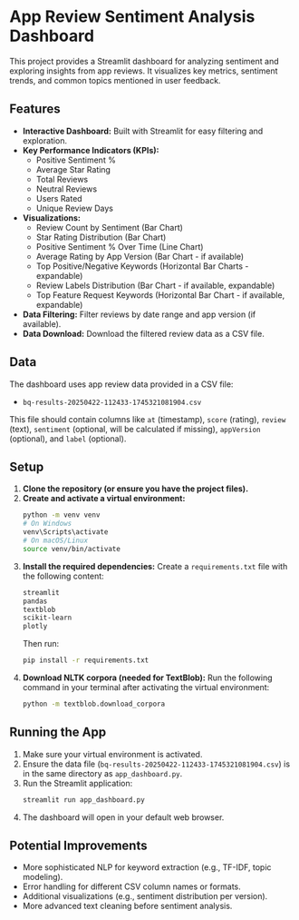 # App Review Sentiment Analysis Dashboard

This project provides a Streamlit dashboard for analyzing sentiment and exploring insights from app reviews. It visualizes key metrics, sentiment trends, and common topics mentioned in user feedback.

## Features

*   **Interactive Dashboard:** Built with Streamlit for easy filtering and exploration.
*   **Key Performance Indicators (KPIs):**
    *   Positive Sentiment %
    *   Average Star Rating
    *   Total Reviews
    *   Neutral Reviews
    *   Users Rated
    *   Unique Review Days
*   **Visualizations:**
    *   Review Count by Sentiment (Bar Chart)
    *   Star Rating Distribution (Bar Chart)
    *   Positive Sentiment % Over Time (Line Chart)
    *   Average Rating by App Version (Bar Chart - if available)
    *   Top Positive/Negative Keywords (Horizontal Bar Charts - expandable)
    *   Review Labels Distribution (Bar Chart - if available, expandable)
    *   Top Feature Request Keywords (Horizontal Bar Chart - if available, expandable)
*   **Data Filtering:** Filter reviews by date range and app version (if available).
*   **Data Download:** Download the filtered review data as a CSV file.

## Data

The dashboard uses app review data provided in a CSV file:

*   `bq-results-20250422-112433-1745321081904.csv`

This file should contain columns like `at` (timestamp), `score` (rating), `review` (text), `sentiment` (optional, will be calculated if missing), `appVersion` (optional), and `label` (optional).

## Setup

1.  **Clone the repository (or ensure you have the project files).**
2.  **Create and activate a virtual environment:**
    ```bash
    python -m venv venv
    # On Windows
    venv\Scripts\activate
    # On macOS/Linux
    source venv/bin/activate
    ```
3.  **Install the required dependencies:**
    Create a `requirements.txt` file with the following content:
    ```txt
    streamlit
    pandas
    textblob
    scikit-learn
    plotly
    ```
    Then run:
    ```bash
    pip install -r requirements.txt
    ```
4.  **Download NLTK corpora (needed for TextBlob):**
    Run the following command in your terminal after activating the virtual environment:
    ```bash
    python -m textblob.download_corpora
    ```

## Running the App

1.  Make sure your virtual environment is activated.
2.  Ensure the data file (`bq-results-20250422-112433-1745321081904.csv`) is in the same directory as `app_dashboard.py`.
3.  Run the Streamlit application:
    ```bash
    streamlit run app_dashboard.py
    ```
4.  The dashboard will open in your default web browser.

## Potential Improvements

*   More sophisticated NLP for keyword extraction (e.g., TF-IDF, topic modeling).
*   Error handling for different CSV column names or formats.
*   Additional visualizations (e.g., sentiment distribution per version).
*   More advanced text cleaning before sentiment analysis.